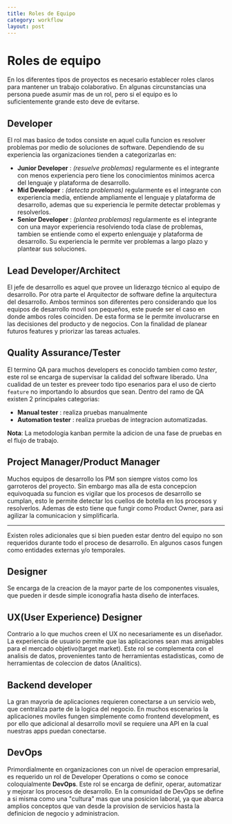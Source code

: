 ```yaml
---
title: Roles de Equipo
category: workflow
layout: post
---
```


# Roles de equipo

En los diferentes tipos de proyectos es necesario establecer roles claros para mantener un trabajo colaborativo. En algunas circunstancias una persona puede asumir mas de un rol, pero si el equipo es lo suficientemente grande esto deve de evitarse.

## Developer

El rol mas basico de todos consiste en aquel culla funcion es resolver problemas por medio de soluciones de software. Dependiendo de su experiencia las organizaciones tienden a categorizarlas en:
 - **Junior Developer** : *(resuelve problemas)* regularmente es el integrante con menos experiencia pero tiene los conocimientos minimos acerca del lenguaje y plataforma de desarrollo.
 - **Mid Developer** : *(detecta problemas)* regularmente es el integrante con experiencia media, entiende ampliamente el lenguaje y plataforma de desarrollo, ademas que su experiencia le permite detectar problemas y resolverlos.
 - **Senior Developer** : *(plantea problemas)* regularmente es el integrante con una mayor experiencia resolviendo toda clase de problemas, tambien se entiende como el experto enlenguaje y plataforma de desarrollo. Su experiencia le permite ver problemas a largo plazo y plantear sus soluciones.

## Lead Developer/Architect

El jefe de desarrollo es aquel que provee un liderazgo técnico al equipo de desarrollo. Por otra parte el Arquitector de software define la arquitectura del desarrollo. Ambos terminos son diferentes pero considerando que los equipos de desarrollo movil son pequeños, este puede ser el caso en donde ambos roles coinciden. De esta forma se le permite involucrarse en las decisiones del producto y de negocios. Con la finalidad de planear futuros features y priorizar las tareas actuales.

## Quality Assurance/Tester

El termino QA para muchos developers es conocido tambien como *tester*, este rol se encarga de supervisar la calidad del software liberado. Una cualidad de un tester es preveer todo tipo esenarios para el uso de cierto `feature` no importando lo absurdos que sean. Dentro del ramo de QA existen 2 principales categorias:
 - **Manual tester** : realiza pruebas manualmente
 - **Automation tester** : realiza pruebas de integracion automatizadas.

**Nota**: La metodologia kanban permite la adicion de una fase de pruebas en el flujo de trabajo.

## Project Manager/Product Manager

Muchos equipos de desarrollo los PM son siempre vistos como los garroteros del proyecto. Sin embargo mas alla de esta concepcion equivoquada su funcion es vigilar que los procesos de desarrollo se cumplan, esto le permite detectar los cuellos de botella en los procesos y resolverlos. Ademas de esto tiene que fungir como Product Owner, para asi agilizar la comunicacion y simplificarla.

---

Existen roles adicionales que si bien pueden estar dentro del equipo no son requeridos durante todo el proceso de desarrollo. En algunos casos fungen como entidades externas y/o temporales.

## Designer

Se encarga de la creacion de la mayor parte de los componentes visuales, que pueden ir desde simple iconografia hasta diseño de interfaces.

## UX(User Experience) Designer

Contrario a lo que muchos creen el UX no necesariamente es un diseñador. La experiencia de usuario permite que las aplicaciones sean mas amigables para el mercado objetivo(target market). Este rol se complementa con el analisis de datos, provenientes tanto de herramientas estadisticas, como de herramientas de coleccion de datos (Analitics).

## Backend developer

La gran mayoria de aplicaciones requieren conectarse a un servicio web, que centraliza parte de la logica del negocio. En muchos escenarios la aplicaciones moviles fungen simplemente como frontend development, es por ello que adicional al desarrollo movil se requiere una API en la cual nuestras apps puedan conectarse.

## DevOps

Primordialmente en organizaciones con un nivel de operacion empresarial, es requerido un rol de Developer Operations o como se conoce coloquialmente **DevOps**. Este rol se encarga de definir, operar, automatizar y mejorar los procesos de desarrollo. En la comunidad de DevOps se define a si misma como una "cultura" mas que una posicion laboral, ya que abarca amplios conceptos que van desde la provision de servicios hasta la definicion de negocio y administracion.
